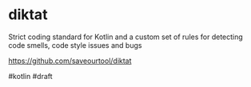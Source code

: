 # diktat

Strict coding standard for Kotlin and a custom set of rules for detecting code smells, code style issues and bugs

https://github.com/saveourtool/diktat

#kotlin
#draft
